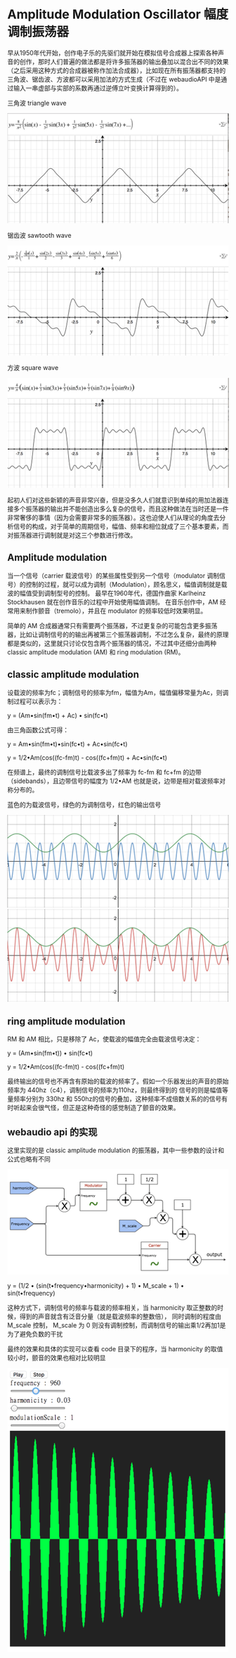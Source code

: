 # Amplitude Modulation Oscillator 幅度调制振荡器
早从1950年代开始，创作电子乐的先驱们就开始在模拟信号合成器上探索各种声音的创作，那时人们普遍的做法都是将许多振荡器的输出叠加以混合出不同的效果（之后采用这种方式的合成器被称作加法合成器），比如现在所有振荡器都支持的三角波、锯齿波、方波都可以采用加法的方式生成（不过在 webaudioAPI 中是通过输入一串虚部与实部的系数再通过逆傅立叶变换计算得到的）。

三角波 triangle wave

![triangle wave](./assets/triangle-min.png)

锯齿波 sawtooth wave

![sawtooth wave](./assets/sawtooth-min.png)

方波 square wave

![square wave](./assets/square-min.png)

起初人们对这些新颖的声音非常兴奋，但是没多久人们就意识到单纯的用加法器连接多个振荡器的输出并不能创造出多么复杂的信号，而且这种做法在当时还是一件非常奢侈的事情（因为会需要非常多的振荡器）。这也迫使人们从理论的角度去分析信号的构成，对于简单的周期信号，幅值、频率和相位就成了三个基本要素，而对振荡器进行调制就是对这三个参数进行修改。

## Amplitude modulation

当一个信号（carrier 载波信号）的某些属性受到另一个信号（modulator 调制信号）的控制的过程，就可以成为调制（Modulation），顾名思义，幅值调制就是载波的幅值受到调制型号的控制。
最早在1960年代，德国作曲家 Karlheinz Stockhausen 就在创作音乐的过程中开始使用幅值调制。
在音乐创作中，AM 经常用来制作颤音（tremolo），并且在 modulator 的频率较低时效果明显。

简单的 AM 合成器通常只有需要两个振荡器，不过更复杂的可能包含更多振荡器，比如让调制信号的的输出再被第三个振荡器调制，不过怎么复杂，最终的原理都是类似的，这里就只讨论仅包含两个振荡器的情况，不过其中还细分由两种 classic amplitude modulation (AM) 和 ring modulation (RM)。

## classic amplitude modulation
设载波的频率为fc；调制信号的频率为fm，幅值为Am，幅值偏移常量为Ac，则调制过程可以表示为：

y = (Am•sin(fm•t) + Ac) • sin(fc•t)

由三角函数公式可得：

y = Am•sin(fm•t)•sin(fc•t) + Ac•sin(fc•t)

y = 1/2•Am(cos((fc-fm)t) - cos((fc+fm)t) + Ac•sin(fc•t)

在频谱上，最终的调制信号比载波多出了频率为 fc-fm 和 fc+fm 的边带（sidebands），且边带信号的幅度为 1/2•AM
也就是说，边带是相对载波频率对称分布的。

蓝色的为载波信号，绿色的为调制信号，红色的输出信号

![carrier and modulator](./assets/carrier&modulator.png)
![modulated and modulator](./assets/modulated&modulator.png)

## ring amplitude modulation
RM 和 AM 相比，只是移除了 Ac，使载波的幅值完全由载波信号决定：

y = (Am•sin(fm•t)) • sin(fc•t)

y = 1/2•Am(cos((fc-fm)t) - cos((fc+fm)t)

最终输出的信号也不再含有原始的载波的频率了。假如一个乐器发出的声音的原始频率为 440hz（c4），调制信号的频率为110hz，则最终得到的
信号的则是幅值等量频率分别为 330hz 和 550hz的信号的叠加，这种频率不成倍数关系的的信号有时听起来会很气怪，但正是这种奇怪的感觉制造了颤音的效果。

## webaudio api 的实现
这里实现的是 classic amplitude modulation 的振荡器，其中一些参数的设计和公式也略有不同

![AM Graph](./assets/am.png)

y = (1/2 • (sin(t•frequency•harmonicity) + 1) • M_scale + 1) • sin(t•frequency)

这种方式下，调制信号的频率与载波的频率相关，当 harmonicity 取正整数的时候，得到的声音就含有泛音分量（就是载波频率的整数倍），
同时调制的程度由 M_scale 控制， M_scale 为 0 则没有调制控制，而调制信号的输出乘1/2再加1是为了避免负数的干扰

最终的效果和具体的实现可以查看 code 目录下的程序，当 harmonicity 的取值较小时，颤音的效果也相对比较明显

![result](./assets/result.png)